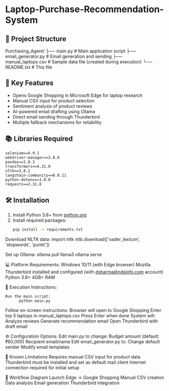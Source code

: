 # Laptop-Purchase-Recommendation-System


## 📁 Project Structure
Purchasing_Agent/
├── main.py # Main application script
├── email_generator.py # Email generation and sending
├── manual_laptops.csv # Sample data file (created during execution)
└── README.txt # This file

## 🌟 Key Features
- Opens Google Shopping in Microsoft Edge for laptop research
- Manual CSV input for product selection
- Sentiment analysis of product reviews
- AI-powered email drafting using Ollama
- Direct email sending through Thunderbird
- Multiple fallback mechanisms for reliability

## 📚 Libraries Required
    selenium==4.9.1
    webdriver-manager==3.8.6
    pandas==2.0.3
    transformers==4.31.0
    nltk==3.8.1
    langchain-community==0.0.11
    python-dotenv==1.0.0
    requests==2.31.0

## 🛠️ Installation
1. Install Python 3.8+ from [python.org](https://www.python.org/downloads/)
2. Install required packages:
   ```bash
   pip install -r requirements.txt

Download NLTK data:
    import nltk
    nltk.download(['vader_lexicon', 'stopwords', 'punkt'])

Set up Ollama:
    ollama pull llama3
    ollama serve

💻 Platform Requirements:
    Windows 10/11 (with Edge browser)
    Mozilla Thunderbird installed and configured (with dsharma@ndsinfo.com account)
    Python 3.8+
    4GB+ RAM

🚀 Execution Instructions:

    Run the main script:
          python main.py
      
Follow on-screen instructions:
      Browser will open to Google Shopping
      Enter top 5 laptops in manual_laptops.csv
      Press Enter when done
      System will:
      Analyze reviews
      Generate recommendation email
      Open Thunderbird with draft email

⚙️ Configuration Options:
      Edit main.py to change:
      Budget amount (default: ₹60,000)
      Recipient email/name
      Edit email_generator.py to:
      Change default sender 
      Modify email templates

🛑 Known Limitations
    Requires manual CSV input for product data
    Thunderbird must be installed and set as default mail client
    Internet connection required for initial setup

🔄 Workflow Diagram
    Launch Edge → Google Shopping
    Manual CSV creation
    Data analysis
    Email generation
    Thunderbird integration
